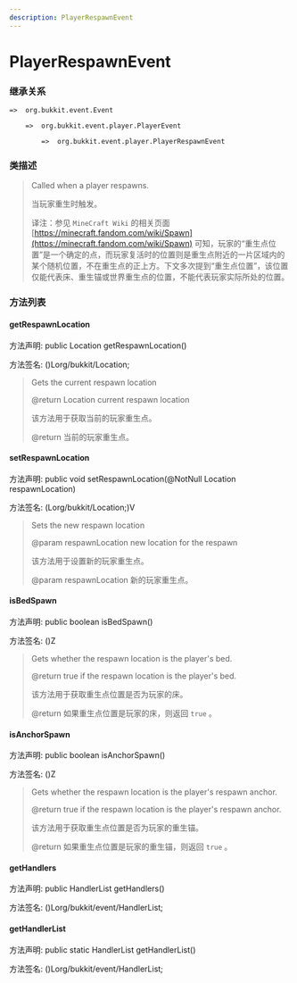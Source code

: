 ```yaml
---
description: PlayerRespawnEvent
---
```


# PlayerRespawnEvent

### 继承关系

    =>  org.bukkit.event.Event

        =>  org.bukkit.event.player.PlayerEvent

            =>  org.bukkit.event.player.PlayerRespawnEvent

### 类描述

> Called when a player respawns.
> 
> <p>
> 
> 当玩家重生时触发。
> 
> <p>
> 
> 译注：参见 `MineCraft Wiki` 的相关页面 [https://minecraft.fandom.com/wiki/Spawn](https://minecraft.fandom.com/wiki/Spawn) 可知，玩家的“重生点位置”是一个确定的点，而玩家复活时的位置则是重生点附近的一片区域内的某个随机位置，不在重生点的正上方。下文多次提到“重生点位置”，该位置仅能代表床、重生锚或世界重生点的位置，不能代表玩家实际所处的位置。

### 方法列表

#### getRespawnLocation

方法声明: public Location getRespawnLocation()

方法签名: ()Lorg/bukkit/Location;

> Gets the current respawn location
> 
> @return Location current respawn location
> 
> <p>
> 
> 该方法用于获取当前的玩家重生点。
> 
> @return 当前的玩家重生点。

#### setRespawnLocation

方法声明: public void setRespawnLocation(@NotNull Location respawnLocation)

方法签名: (Lorg/bukkit/Location;)V

> Sets the new respawn location
> 
> @param respawnLocation new location for the respawn
> 
> <p>
> 
> 该方法用于设置新的玩家重生点。
> 
> @param respawnLocation 新的玩家重生点。

#### isBedSpawn

方法声明: public boolean isBedSpawn()

方法签名: ()Z

> Gets whether the respawn location is the player's bed.
> 
> @return true if the respawn location is the player's bed.
> 
> <p>
> 
> 该方法用于获取重生点位置是否为玩家的床。
> 
> @return 如果重生点位置是玩家的床，则返回 `true` 。

#### isAnchorSpawn

方法声明: public boolean isAnchorSpawn()

方法签名: ()Z

> Gets whether the respawn location is the player's respawn anchor.
> 
> @return true if the respawn location is the player's respawn anchor.
> 
> <p>
> 
> 该方法用于获取重生点位置是否为玩家的重生锚。
> 
> @return 如果重生点位置是玩家的重生锚，则返回 `true` 。

#### getHandlers

方法声明: public HandlerList getHandlers()

方法签名: ()Lorg/bukkit/event/HandlerList;

#### getHandlerList

方法声明: public static HandlerList getHandlerList()

方法签名: ()Lorg/bukkit/event/HandlerList;